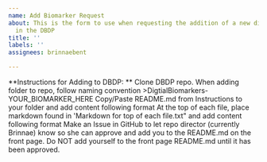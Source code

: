 ```yaml
---
name: Add Biomarker Request
about: This is the form to use when requesting the addition of a new digital biomarker
  in the DBDP
title: ''
labels: ''
assignees: brinnaebent

---
```


**Instructions for Adding to DBDP: **
Clone DBDP repo.
When adding folder to repo, follow naming convention >DigtialBiomarkers-YOUR_BIOMARKER_HERE
Copy/Paste README.md from Instructions to your folder and add content following format
At the top of each file, place markdown found in 'Markdown for top of each file.txt" and add content following format
Make an Issue in GitHub to let repo director (currently Brinnae) know so she can approve and add you to the README.md on the front page. Do NOT add yourself to the front page README.md until it has been approved.
